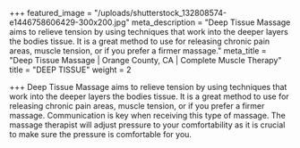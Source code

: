 +++
featured_image = "/uploads/shutterstock_132808574-e1446758606429-300x200.jpg"
meta_description = "Deep Tissue Massage aims to relieve tension by using techniques that work into the deeper layers the bodies tissue. It is a great method to use for releasing chronic pain areas, muscle tension, or if you prefer a firmer massage."
meta_title = "Deep Tissue Massage | Orange County, CA | Complete Muscle Therapy"
title = "DEEP TISSUE"
weight = 2

+++
Deep Tissue Massage aims to relieve tension by using techniques that work into the deeper layers the bodies tissue. It is a great method to use for releasing chronic pain areas, muscle tension, or if you prefer a firmer massage. Communication is key when receiving this type of massage. The massage therapist will adjust pressure to your comfortability as it is crucial to make sure the pressure is comfortable for you.